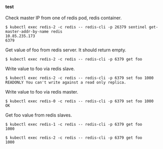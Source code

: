 #### test
Check master IP from one of redis pod, redis container.
```
$ kubectl exec redis-2 -c redis -- redis-cli -p 26379 sentinel get-master-addr-by-name redis
10.85.235.173
6379
```

Get value of foo from redis server. It should return empty.
```
$ kubectl exec redis-2 -c redis -- redis-cli -p 6379 get foo
```

Write value to foo via redis slave.
```
$ kubectl exec redis-2 -c redis -- redis-cli -p 6379 set foo 1000
READONLY You can't write against a read only replica.
```

Write value to foo via redis master.
```
$ kubectl exec redis-0 -c redis -- redis-cli -p 6379 set foo 1000
OK
```

Get foo value from redis slaves.
```
$ kubectl exec redis-1 -c redis -- redis-cli -p 6379 get foo
1000

$ kubectl exec redis-2 -c redis -- redis-cli -p 6379 get foo
1000
```